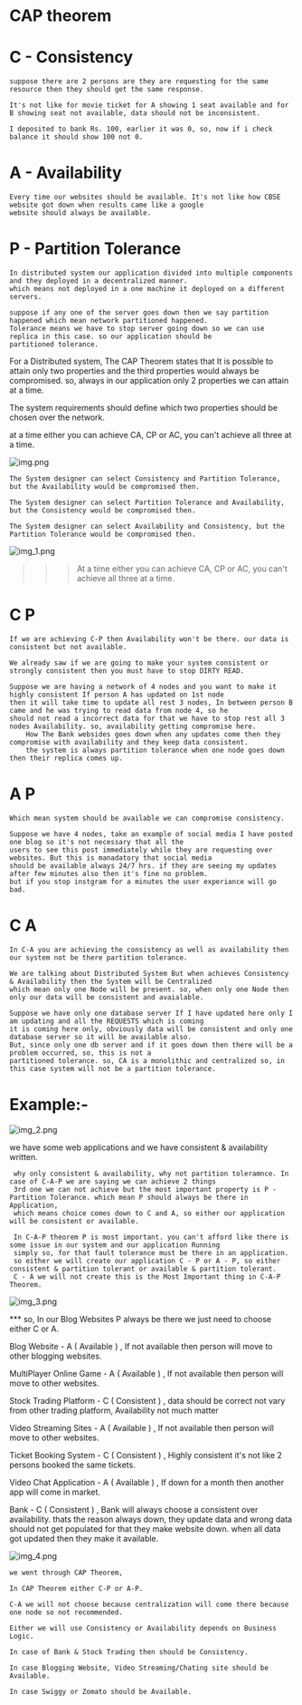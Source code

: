 

# CAP theorem

   # C - Consistency

    suppose there are 2 persons are they are requesting for the same resource then they should get the same response.

    It's not like for movie ticket for A showing 1 seat available and for B showing seat not available, data should not be inconsistent.

    I deposited to bank Rs. 100, earlier it was 0, so, now if i check balance it should show 100 not 0.

   # A - Availability

    Every time our websites should be available. It's not like how CBSE website got down when results came like a google
    website should always be available.

   # P - Partition Tolerance

    In distributed system our application divided into multiple components and they deployed in a decentralized manner. 
    which means not deployed in a one machine it deployed on a different servers. 
    
    suppose if any one of the server goes down then we say partition happened which mean network partitioned happened.
    Tolerance means we have to stop server going down so we can use replica in this case. so our application should be
    partitioned tolerance.

    

 For a Distributed system, The CAP Theorem states that It is possible to attain only two properties and the third
 properties would always be compromised. so, always in our application only 2 properties we can attain at a time.  
 
 The system requirements should define which two properties should be chosen over the network.

at a time either you can achieve CA, CP or AC, you can't achieve all three at a time.

![img.png](img.png)

    The System designer can select Consistency and Partition Tolerance, but the Availability would be compromised then.

    The System designer can select Partition Tolerance and Availability, but the Consistency would be compromised then.

    The System designer can select Availability and Consistency, but the Partition Tolerance would be compromised then.

 ![img_1.png](img_1.png)

   >>> At a time either you can achieve CA, CP or AC, you can't achieve all three at a time.



# C P 

    If we are achieving C-P then Availability won't be there. our data is consistent but not available.
    
    We already saw if we are going to make your system consistent or strongly consistent then you must have to stop DIRTY READ.

    Suppose we are having a network of 4 nodes and you want to make it highly consistent If person A has updated on 1st node
    then it will take time to update all rest 3 nodes, In between person B came and he was trying to read data from node 4, so he
    should not read a incorrect data for that we have to stop rest all 3 nodes Availability. so, availability getting compromise here.
        How The Bank websides goes down when any updates come then they compromise with availability and they keep data consistent.
        the system is always partition tolerance when one node goes down then their replica comes up.  


# A P   

    Which mean system should be available we can compromise consistency. 

    Suppose we have 4 nodes, take an example of social media I have posted one blog so it's not necessary that all the 
    users to see this post immediately while they are requesting over websites. But this is manadatory that social media
    should be available always 24/7 hrs. if they are seeing my updates after few minutes also then it's fine no problem.
    but if you stop instgram for a minutes the user experiance will go bad. 

# C A  

    In C-A you are achieving the consistency as well as availability then our system not be there partition tolerance.

    We are talking about Distributed System But when achieves Consistency & Availability then the System will be Centralized
    which mean only one Node will be present. so, when only one Node then only our data will be consistent and avaialable. 
    
    Suppose we have only one database server If I have updated here only I am updating and all the REQUESTS which is coming 
    it is coming here only, obviously data will be consistent and only one database server so it will be available also. 
    But, since only one db server and if it goes down then there will be a problem occurred, so, this is not a 
    partitioned tolerance. so, CA is a monolithic and centralized so, in this case system will not be a partition tolerance.



Example:-
=========

 ![img_2.png](img_2.png)

 we have some web applications and we have consistent & availability written.

     why only consistent & availability, why not partition toleramnce. In case of C-A-P we are saying we can achieve 2 things
     3rd one we can not achieve but the most important property is P - Partition Tolerance. which mean P should always be there in Application,
     which means choice comes down to C and A, so either our application will be consistent or available.

     In C-A-P theorem P is most important. you can't afford like there is some issue in our system and our application Running
     simply so, for that fault tolerance must be there in an application. 
     so either we will create our application C - P or A - P, so either consistent & partition tolerant or available & partition tolerant.
     C - A we will not create this is the Most Important thing in C-A-P Theorem. 
     
   ![img_3.png](img_3.png)


  *** so, In our Blog Websites P always be there we just need to choose either C or A.

  Blog Website - A  ( Available )   , If not available then person will move to other blogging websites.

  MultiPlayer Online Game - A  ( Available )   , If not available then person will move to other websites.

  Stock Trading Platform - C ( Consistent )  , data should be correct not vary from other trading platform, Availability not much matter

  Video Streaming Sites - A  ( Available )   , If not available then person will move to other websites.

  Ticket Booking System - C ( Consistent )  , Highly consistent it's not like 2 persons booked the same tickets.

  Video Chat Application  - A  ( Available )  , If down for a month then another app will come in market.

  Bank - C ( Consistent )  , Bank will always choose a consistent over availability. thats the reason always down, they update data
                             and wrong data should not get populated for that they make website down. when all data got updated then 
                             they make it available.

  


![img_4.png](img_4.png)

    we went through CAP Theorem, 
    
    In CAP Theorem either C-P or A-P.

    C-A we will not choose because centralization will come there because one node so not recommended.

    Either we will use Consistency or Availability depends on Business Logic.

    In case of Bank & Stock Trading then should be Consistency.

    In case Blogging Website, Video Streaming/Chating site should be Available.

    In case Swiggy or Zomato should be Available.

    


  
     

     
    